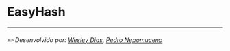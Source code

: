 # EasyHash

---
###### ✏️ Desenvolvido por: [*Wesley Dias*](https://github.com/WeDias), [*Pedro Nepomuceno*](https://github.com/pedrohnb)
